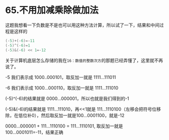 #  65.不用加减乘除做加法

这题我想看一下负数是不是也可以用这种方法计算，所以试了一下，结果和中间过程是这样的

```java
(-5)+(-6)=-11
(-5)^(-6)=1
(-5)&(-6) << 1=-12
```

关于计算机底层怎么存储的我在`16：数值的整数次方`的那题已经弄懂了，这里就不再说了。

-5 我们表示成 1000..000101，取反加一就是 1111...111011

-6 我们表示成 1000...000110，取反加一就是 1111...111010

(-5)^(-6)的结果就是 0000...000001，所以也就是我们得到的-1

(-5)&(-6)的结果就是 1111...111010，再<<1就是 111...1110100（左移会把符号位移除，在低位补0），然后取反加一就是100...0001100，就是-12

0000...000001 + 111...1110100  = 111...1110101, 取反加一就是 100...0001011=-11，结果正确

